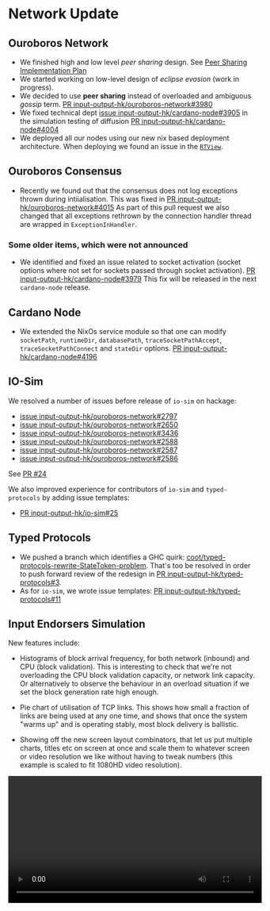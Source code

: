 # Network Update

## Ouroboros Network

* We finished high and low level _peer sharing_ design. See
  [Peer Sharing Implementation Plan](https://github.com/input-output-hk/ouroboros-network/wiki/Peer-Sharing-Implementation-Plan)
* We started working on low-level design of _eclipse evasion_ (work in
  progress).
* We decided to use **peer sharing** instead of overloaded and ambiguous _gossip_ term.
  [PR input-output-hk/ouroboros-network#3980](https://github.com/input-output-hk/ouroboros-network/pull/3980)
* We fixed technical dept
  [issue input-output-hk/cardano-node#3905](https://github.com/input-output-hk/ouroboros-network/issues/3905) in
  the simulation testing of diffusion
  [PR input-output-hk/cardano-node#4004](https://github.com/input-output-hk/ouroboros-network/pull/4004)
* We deployed all our nodes using our new nix based deployment architecture.
  When deploying we found an issue in the
  [`RTView`](https://github.com/input-output-hk/cardano-node/issues/3752).

## Ouroboros Consensus

* Recently we found out that the consensus does not log exceptions thrown during
  intiialisation.  This was fixed in
  [PR input-output-hk/ouroboros-network#4015](https://github.com/input-output-hk/ouroboros-network/pull/4015)
  As part of this pull request we also changed that all exceptions rethrown by
  the connection handler thread are wrapped in `ExceptionInHandler`.

### Some older items, which were not announced

* We identified and fixed an issue related to socket activation (socket options
  where not set for sockets passed through socket activation).
  [PR input-output-hk/cardano-node#3979](https://github.com/input-output-hk/ouroboros-network/pull/3979)
  This fix will be released in the next `cardano-node` release.

## Cardano Node

* We extended the NixOs service module so that one can modify `socketPath`,
  `runtimeDir`, `databasePath`, `traceSocketPathAccept`,
  `traceSocketPathConnect` and `stateDir` options.
   [PR input-output-hk/cardano-node#4196](https://github.com/input-output-hk/cardano-node/pull/4196)

## IO-Sim

We resolved a number of issues before release of `io-sim` on hackage:
* [issue input-output-hk/ouroboros-network#2797](https://github.com/input-output-hk/ouroboros-network/issues/2797)
* [issue input-output-hk/ouroboros-network#2650](https://github.com/input-output-hk/ouroboros-network/issues/2650)
* [issue input-output-hk/ouroboros-network#3436](https://github.com/input-output-hk/ouroboros-network/issues/3436)
* [issue input-output-hk/ouroboros-network#2588](https://github.com/input-output-hk/ouroboros-network/issues/2588)
* [issue input-output-hk/ouroboros-network#2587](https://github.com/input-output-hk/ouroboros-network/issues/2587)
* [issue input-output-hk/ouroboros-network#2586](https://github.com/input-output-hk/ouroboros-network/issues/2586)

See [PR #24](https://github.com/input-output-hk/io-sim/pull/24)

We also improved experience for contributors of `io-sim` and `typed-protocols` by adding issue templates:
* [PR input-output-hk/io-sim#25](https://github.com/input-output-hk/io-sim/pull/25)

## Typed Protocols

* We pushed a branch which identifies a GHC quirk:
  [coot/typed-protocols-rewrite-StateToken-problem](https://github.com/input-output-hk/typed-protocols/tree/coot/typed-protocols-rewrite-StateToken-problem). 
  That's too be resolved in order to push forward review of the redesign in
  [PR input-output-hk/typed-protocols#3](https://github.com/input-output-hk/typed-protocols/pull/3).
* As for `io-sim`, we wrote issue templates:
  [PR input-output-hk/typed-protocols#11](https://github.com/input-output-hk/typed-protocols/pull/11)

## Input Endorsers Simulation

New features include:

* Histograms of block arrival frequency, for both network (inbound) and CPU
  (block validation). This is interesting to check that we're not overloading
  the CPU block validation capacity, or network link capacity. Or alternatively
  to observe the behaviour in an overload situation if we set the block
  generation rate high enough.

* Pie chart of utilisation of TCP links. This shows how small a fraction of
  links are being used at any one time, and shows that once the system "warms
  up" and is operating stably, most block delivery is ballistic.

* Showing off the new screen layout combinators, that let us put multiple
  charts, titles etc on screen at once and scale them to whatever screen or
  video resolution we like without having to tweak numbers (this example is
  scaled to fit 1080HD video resolution).

<video width=512 controls>
  <source src="/images/p2p-relay-5.mp4" type="video/mp4">
</video>
